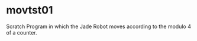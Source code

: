 movtst01
========

Scratch Program in which the Jade Robot moves according to the modulo 4 of a counter.  
